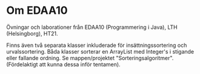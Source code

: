 # Om EDAA10
Övningar och laborationer från  EDAA10 (Programmering i Java), LTH (Helsingborg), HT21.

Finns även två separata klasser inkluderade för insättningssortering och urvalssortering. 
Båda klasser sorterar en ArrayList med Integer's i stigande eller fallande ordning. 
Se mappen/projektet "Sorteringsalgoritmer". (Fördelaktigt att kunna dessa inför tentamen).

